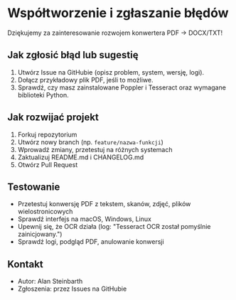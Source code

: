# Współtworzenie i zgłaszanie błędów

Dziękujemy za zainteresowanie rozwojem konwertera PDF -> DOCX/TXT!

## Jak zgłosić błąd lub sugestię
1. Utwórz Issue na GitHubie (opisz problem, system, wersję, logi).
2. Dołącz przykładowy plik PDF, jeśli to możliwe.
3. Sprawdź, czy masz zainstalowane Poppler i Tesseract oraz wymagane biblioteki Python.

## Jak rozwijać projekt
1. Forkuj repozytorium
2. Utwórz nowy branch (np. `feature/nazwa-funkcji`)
3. Wprowadź zmiany, przetestuj na różnych systemach
4. Zaktualizuj README.md i CHANGELOG.md
5. Otwórz Pull Request

## Testowanie
- Przetestuj konwersję PDF z tekstem, skanów, zdjęć, plików wielostronicowych
- Sprawdź interfejs na macOS, Windows, Linux
- Upewnij się, że OCR działa (log: "Tesseract OCR został pomyślnie zainicjowany.")
- Sprawdź logi, podgląd PDF, anulowanie konwersji

## Kontakt
- Autor: Alan Steinbarth
- Zgłoszenia: przez Issues na GitHubie

